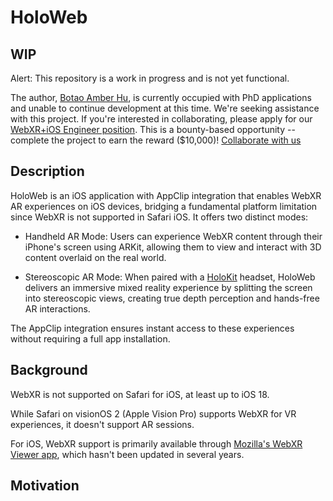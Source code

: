 # HoloWeb

## WIP

Alert: This repository is a work in progress and is not yet functional.

The author, [Botao Amber Hu](https://botao.hu/), is currently occupied with PhD applications and unable to continue development at this time. We're seeking assistance with this project. If you're interested in collaborating, please apply for our [WebXR+iOS Engineer position](https://www.notion.so/Reality-Design-Lab-is-looking-for-WebXR-iOS-Engineer-1405c6192b7e8057ba5bf73bf375e3ff?pvs=21). This is a bounty-based opportunity -- complete the project to earn the reward ($10,000)!
[Collaborate with us](https://reality.design/collab-with-us)

## Description

HoloWeb is an iOS application with AppClip integration that enables WebXR AR experiences on iOS devices, bridging a fundamental platform limitation since WebXR is not supported in Safari iOS. It offers two distinct modes:

* Handheld AR Mode: Users can experience WebXR content through their iPhone's screen using ARKit, allowing them to view and interact with 3D content overlaid on the real world.

* Stereoscopic AR Mode: When paired with a [HoloKit](https://holokit.io) headset, HoloWeb delivers an immersive mixed reality experience by splitting the screen into stereoscopic views, creating true depth perception and hands-free AR interactions.

The AppClip integration ensures instant access to these experiences without requiring a full app installation.

## Background

WebXR is not supported on Safari for iOS, at least up to iOS 18.

While Safari on visionOS 2 (Apple Vision Pro) supports WebXR for VR experiences, it doesn't support AR sessions.

For iOS, WebXR support is primarily available through [Mozilla's WebXR Viewer app](https://github.com/mozilla-mobile/webxr-ios/), which hasn't been updated in several years.

## Motivation
